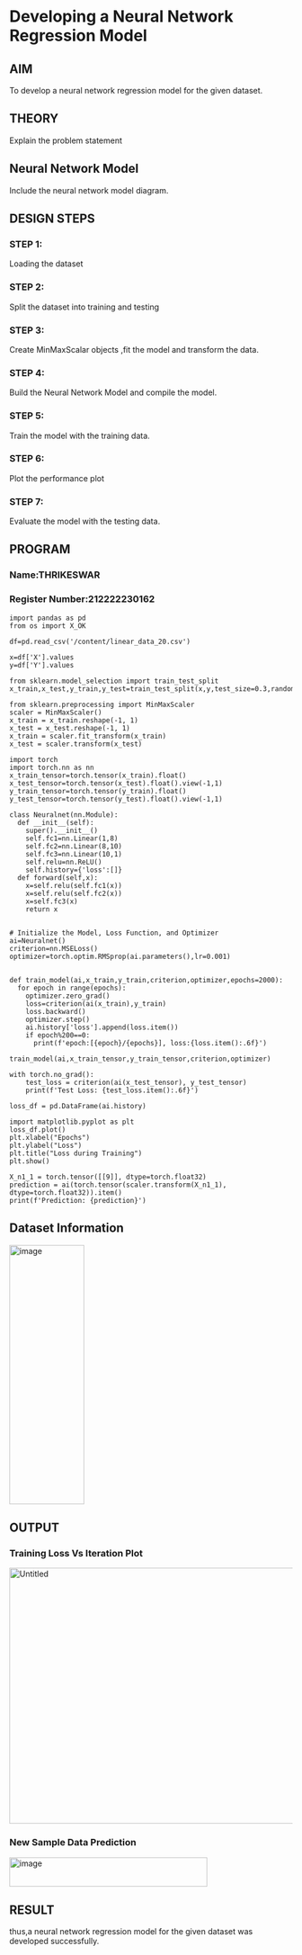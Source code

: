 # Developing a Neural Network Regression Model

## AIM

To develop a neural network regression model for the given dataset.

## THEORY

Explain the problem statement

## Neural Network Model

Include the neural network model diagram.

## DESIGN STEPS

### STEP 1:

Loading the dataset

### STEP 2:

Split the dataset into training and testing

### STEP 3:

Create MinMaxScalar objects ,fit the model and transform the data.

### STEP 4:

Build the Neural Network Model and compile the model.

### STEP 5:

Train the model with the training data.

### STEP 6:

Plot the performance plot

### STEP 7:

Evaluate the model with the testing data.

## PROGRAM
### Name:THRIKESWAR
### Register Number:212222230162
```
import pandas as pd
from os import X_OK

df=pd.read_csv('/content/linear_data_20.csv')

x=df['X'].values
y=df['Y'].values

from sklearn.model_selection import train_test_split
x_train,x_test,y_train,y_test=train_test_split(x,y,test_size=0.3,random_state=30);

from sklearn.preprocessing import MinMaxScaler
scaler = MinMaxScaler()
x_train = x_train.reshape(-1, 1)
x_test = x_test.reshape(-1, 1)
x_train = scaler.fit_transform(x_train)
x_test = scaler.transform(x_test)

import torch
import torch.nn as nn
x_train_tensor=torch.tensor(x_train).float()
x_test_tensor=torch.tensor(x_test).float().view(-1,1)
y_train_tensor=torch.tensor(y_train).float()
y_test_tensor=torch.tensor(y_test).float().view(-1,1)

class Neuralnet(nn.Module):
  def __init__(self):
    super().__init__()
    self.fc1=nn.Linear(1,8)
    self.fc2=nn.Linear(8,10)
    self.fc3=nn.Linear(10,1)
    self.relu=nn.ReLU()
    self.history={'loss':[]}
  def forward(self,x):
    x=self.relu(self.fc1(x))
    x=self.relu(self.fc2(x))
    x=self.fc3(x)
    return x


# Initialize the Model, Loss Function, and Optimizer
ai=Neuralnet()
criterion=nn.MSELoss()
optimizer=torch.optim.RMSprop(ai.parameters(),lr=0.001)


def train_model(ai,x_train,y_train,criterion,optimizer,epochs=2000):
  for epoch in range(epochs):
    optimizer.zero_grad()
    loss=criterion(ai(x_train),y_train)
    loss.backward()
    optimizer.step()
    ai.history['loss'].append(loss.item())
    if epoch%200==0:
      print(f'epoch:[{epoch}/{epochs}], loss:{loss.item():.6f}')

train_model(ai,x_train_tensor,y_train_tensor,criterion,optimizer)

with torch.no_grad():
    test_loss = criterion(ai(x_test_tensor), y_test_tensor)
    print(f'Test Loss: {test_loss.item():.6f}')

loss_df = pd.DataFrame(ai.history)

import matplotlib.pyplot as plt
loss_df.plot()
plt.xlabel("Epochs")
plt.ylabel("Loss")
plt.title("Loss during Training")
plt.show()

X_n1_1 = torch.tensor([[9]], dtype=torch.float32)
prediction = ai(torch.tensor(scaler.transform(X_n1_1), dtype=torch.float32)).item()
print(f'Prediction: {prediction}')

```
## Dataset Information
<img width="133" height="461" alt="image" src="https://github.com/user-attachments/assets/3111dd48-bcba-4307-aee6-49599f160c0a" />


## OUTPUT

### Training Loss Vs Iteration Plot
<img width="571" height="455" alt="Untitled" src="https://github.com/user-attachments/assets/17dbf7a0-f6d9-41e2-862e-e4876b5799b8" />


### New Sample Data Prediction
<img width="352" height="52" alt="image" src="https://github.com/user-attachments/assets/75c182dc-cbc1-498b-95cf-2d50c3cc21d6" />


## RESULT
thus,a neural network regression model for the given dataset was developed successfully.

